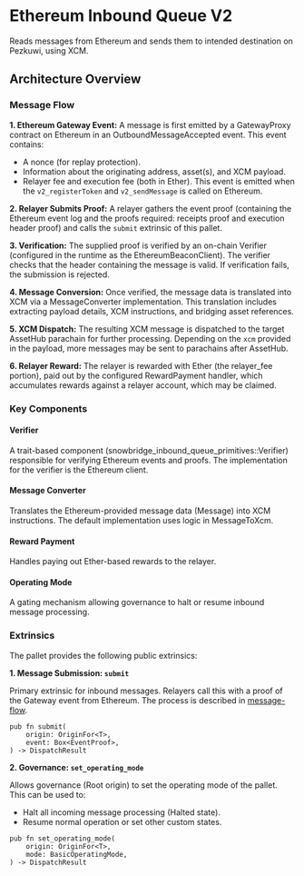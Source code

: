 # Ethereum Inbound Queue V2

Reads messages from Ethereum and sends them to intended destination on Pezkuwi, using XCM.

## Architecture Overview

### Message Flow
**1. Ethereum Gateway Event:** A message is first emitted by a GatewayProxy contract on Ethereum in an OutboundMessageAccepted
event. This event contains:
- A nonce (for replay protection).
- Information about the originating address, asset(s), and XCM payload.
- Relayer fee and execution fee (both in Ether).
This event is emitted when the `v2_registerToken` and `v2_sendMessage` is called on Ethereum.

**2. Relayer Submits Proof:** A relayer gathers the event proof (containing the Ethereum event log and the proofs required:
receipts proof and execution header proof) and calls the `submit` extrinsic of this pallet.

**3. Verification:** The supplied proof is verified by an on-chain Verifier (configured in the runtime as the EthereumBeaconClient).
The verifier checks that the header containing the message is valid. If verification fails, the submission is rejected.

**4. Message Conversion:** Once verified, the message data is translated into XCM via a MessageConverter implementation.
This translation includes extracting payload details, XCM instructions, and bridging asset references.

**5. XCM Dispatch:** The resulting XCM message is dispatched to the target AssetHub parachain for further processing. Depending
on the `xcm` provided in the payload, more messages may be sent to parachains after AssetHub.

**6. Relayer Reward:** The relayer is rewarded with Ether (the relayer_fee portion), paid out by the configured RewardPayment
handler, which accumulates rewards against a relayer account, which may be claimed.

### Key Components
#### Verifier
A trait-based component (snowbridge_inbound_queue_primitives::Verifier) responsible for verifying Ethereum events and proofs.
The implementation for the verifier is the Ethereum client.

#### Message Converter
Translates the Ethereum-provided message data (Message) into XCM instructions. The default implementation uses logic in MessageToXcm.

#### Reward Payment
Handles paying out Ether-based rewards to the relayer.

#### Operating Mode
A gating mechanism allowing governance to halt or resume inbound message processing.

### Extrinsics

The pallet provides the following public extrinsics:

**1. Message Submission: `submit`**

Primary extrinsic for inbound messages. Relayers call this with a proof of the Gateway event from Ethereum. The process
is described in [message-flow](#message-flow).

```
pub fn submit(
    origin: OriginFor<T>,
    event: Box<EventProof>,
) -> DispatchResult
```

**2. Governance: `set_operating_mode`**

Allows governance (Root origin) to set the operating mode of the pallet. This can be used to:

- Halt all incoming message processing (Halted state).
- Resume normal operation or set other custom states.

```
pub fn set_operating_mode(
    origin: OriginFor<T>,
    mode: BasicOperatingMode,
) -> DispatchResult
```

